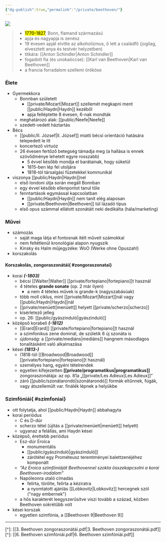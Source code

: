 ```yaml
---
{"dg-publish":true,"permalink":"/private/beethoven/"}
---
```


![](https://www.kennedy-center.org/globalassets/education/resources-for-educators/classroom-resources/artsedge/collection/collection-beethoven-169.jpg)

> - <mark>1770-1827</mark>, Bonn, flamand származású
> - apja és nagyapja is zenész
> - 19 évesen apját elvitte az alkoholizmus, ő lett a családfő (jogilag, elvesztett anya és testvér helyzetben)
> - titkára: [[Anton Schindler\|Anton Schindler]]
> - fogadott fia (és unokaöccse): [[Karl van Beethoven\|Karl van Beethoven]]
> - a francia forradalom szellemi örököse

### Élete
- Gyermekkora
	- Bonnban született
		- [[private/Mozart\|Mozart]] szellemét megkapni ment [[public/Haydn\|Haydn]] kezéből
		- apja felléptette 8 évesen, 6-nak mondták
	- meghatározó alak: [[public/Neefe\|Neefe]]
	- szedett-vedett háztartás
- Bécs
	- [[public/II. József\|II. József]] miatti bécsi orientáció hatására telepedett le itt
	- koncertező virtuóz
	- 26 évesen fertőző betegség támadja meg (a hallása is ennek szövődménye lehetett egyre rosszabb)
		- 5 évvel később mondja el barátainak, hogy süketül
		- 1815-ben lép fel utoljára
		- 1818-tól társalgási füzetekkel kommunikál
- viszonya [[public/Haydn\|Haydn]]nel
	- első londoni útja során megáll Bonnban
	- egy évvel később ellenpontot tanul tőle
	- fenntartások egymással kapcsolatban
		- [[public/Haydn\|Haydn]] nem tanít elég alaposan
		- [[private/Beethoven\|Beethoven]] túl lázadó típus
	- első opus számmal ellátott szonátáit neki dedikálta (hála/marketing)

### Művei
- számozás
	- saját maga látja el fontosnak ítélt műveit számokkal
	- nem feltétlenül kronológiai alapon nyugszik
	- Kinsky és Halm műjegyzéke: WoO (Werke ohne Opuszahl)
- korszakolás

#### Korszakolás, zongoraszonátái{ #zongoraszonatai}

- korai ***(-1803)***
	- bécsi [[Walter\|Walter]] [[private/fortepiano\|fortepiano]]t használ
	- 4 tételes **grande sonate** (op. 2 már ilyen)
		- a nem 4 tételes művek is grande-k (nagyszabásúak)
	- több moll ciklus, mint [[private/Mozart\|Mozart]]nál vagy [[public/Haydn\|Haydn]]nál
	- [[private/menüett\|menüett]] helyett [[private/scherzo\|scherzo]]
	- kísérletező jelleg
	- op. 26: [[public/gyászinduló\|gyászinduló]]
- középső korabeli ***(-1812)***
	- [[Erard\|Erard]] [[private/fortepiano\|fortepiano]]t használ
	- a szimfonikus zene dominál, de születik 6 új szonáta is
	- *újdonság:* a [[private/mediáns\|mediáns]] hangnem másodlagos tonalitásként való alkalmazása
- kései ***(1813-)***
	- (1818-tól [[Broadwood\|Broadwood]] [[private/fortepiano\|fortepiano]]t használ)
	- személyes hang, egyéni tételrendek
	- egyetlen kifejezetten **[[private/programatikus\|programatikus]]** zongoraszonátája: az op. 81a „[[private/Les Adieux\|Les Adieux]]”
	- záró [[public/szonátarondó\|szonátarondó]] formák eltűnnek, fúgák, vagy átszellemült var. finálék lépnek a helyükbe

### Szimfóniái{ #szimfoniai}

- ott folytatja, ahol [[public/Haydn\|Haydn]] abbahagyta
- korai periódus
	- C és D-dúr
	- scherzo tétel (újítás a [[private/menüett\|menüett]] helyett)
	- ugyanaz a felállás, ami Haydn kései
- középső, érettebb periódus
	- Esz-dúr Eroica
		- monumentális
		- [[public/gyászinduló\|gyászinduló]]
		- zárótétel egy Prométeusz teremtményei balettzenéjéhez komponált
	- *"Az Eroica szimfóniáját Beethovennel szokta összekapcsolni a korai Beethoven-irodalom"*
	- Napóleonra utaló címadás
		- felírta, törölte, felírta a kéziratra
		- a nyomtatott ajánlás [[Lobkovitz\|Lobkovitz]] hercegnek szól ("nagy embernek")
	- a hős karakterét leegyszerűsítve viszi tovább a század, közben Beethoven sokrétűbb volt
- kései korszak
	- egyetlen szimfónia, a [[Beethoven 9\|Beethoven 9]]

-----
[^]: [[3. Beethoven zongoraszonátái.pdf\|3. Beethoven zongoraszonátái.pdf]]
[^]: [[6. Beethoven szimfóniái.pdf\|6. Beethoven szimfóniái.pdf]]
